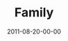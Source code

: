 ---
layout: message
category: message
series: "Collide"
title: "Family"
date: 2011-08-20-00-00
message_id: 688
sc-permalink-url: "http://soundcloud.com/crdschurch/family-1"
audio: "http://s3.amazonaws.com/crossroads-media/messages/audio/collide02.mp3"
audio-duration: "47:07"
program: "http://s3.amazonaws.com/crossroads-media/documents/08_20-21_11Program.pdf"
description: "Jeremy Pryor talks about what happens when we collide with God's intentions for family."
video: "http://s3.amazonaws.com/crossroads-media/messages/video/collide02.mp4"
video-duration: "47:13"
yt-embed-url: "//www.youtube.com/embed/keySm8XRtzU"
video-image: "http://s3.amazonaws.com/crossroads-media/images/collide02_still.jpg"
tag: 
 - family
 - jeremy-pryor
 - program
 - collide
explicit: false
---